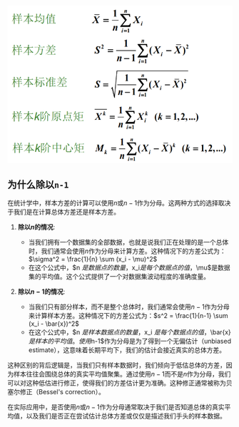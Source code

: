 ![](../Pasted%20image%2020231101103753.png)

## 为什么除以`n-1`

在统计学中，样本方差的计算可以使用$n$或$n - 1$作为分母。这两种方式的选择取决于我们是在计算总体方差还是样本方差。

1. **除以$n$的情况**:
   - 当我们拥有一个数据集的全部数据，也就是说我们正在处理的是一个总体时，我们通常会使用$n$作为分母来计算方差。这种情况下的方差公式为：$\sigma^2 = \frac{1}{n} \sum (x_i - \mu)^2$
   - 在这个公式中，$n $是数据点的数量，$x_i$是每个数据点的值，$\mu$是数据集的平均值。这个公式提供了一个对数据集波动程度的准确度量。

2. **除以$n-1$的情况**:
   - 当我们只有部分样本，而不是整个总体时，我们通常会使用$n - 1$作为分母来计算样本方差。这种情况下的方差公式为：$s^2 = \frac{1}{n-1} \sum (x_i - \bar{x})^2$
   - 在这个公式中，$n $是样本数据点的数量，$x_i $是每个数据点的值，$\bar{x} $是样本的平均值。使用$n-1$作为分母是为了得到一个无偏估计（unbiased estimate），这意味着长期平均下，我们的估计会接近真实的总体方差。

这种区别的背后逻辑是，当我们只有样本数据时，我们倾向于低估总体的方差，因为样本往往会围绕总体的真实平均值聚集。通过使用$n - 1$而不是$n$作为分母，我们可以对这种低估进行修正，使得我们的方差估计更为准确。这种修正通常被称为贝塞尔修正（Bessel's correction）。

在实际应用中，是否使用$n$或$n-1$作为分母通常取决于我们是否知道总体的真实平均值，以及我们是否正在尝试估计总体方差或仅仅是描述我们手头的样本数据。